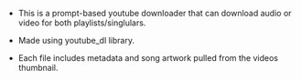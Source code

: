 * This is a prompt-based youtube downloader that can 
download audio or video for both playlists/singlulars.

* Made using youtube_dl library.

* Each file includes metadata and song artwork pulled from the videos thumbnail.
